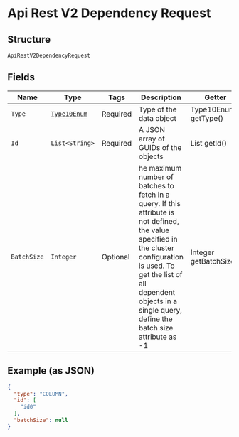 
# Api Rest V2 Dependency Request

## Structure

`ApiRestV2DependencyRequest`

## Fields

| Name | Type | Tags | Description | Getter | Setter |
|  --- | --- | --- | --- | --- | --- |
| `Type` | [`Type10Enum`](/doc/models/type-10-enum.md) | Required | Type of the data object | Type10Enum getType() | setType(Type10Enum type) |
| `Id` | `List<String>` | Required | A JSON array of GUIDs of the objects | List<String> getId() | setId(List<String> id) |
| `BatchSize` | `Integer` | Optional | he maximum number of batches to fetch in a query. If this attribute is not defined, the value specified in the cluster configuration is used. To get the list of all dependent objects in a single query, define the batch size attribute as -1 | Integer getBatchSize() | setBatchSize(Integer batchSize) |

## Example (as JSON)

```json
{
  "type": "COLUMN",
  "id": [
    "id0"
  ],
  "batchSize": null
}
```

